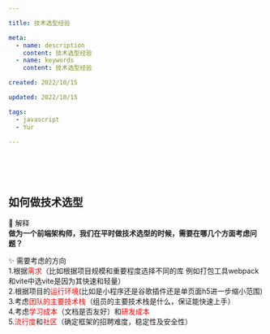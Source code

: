 ```yaml
---

title: 技术选型经验

meta:
  - name: description
    content: 技术选型经验
  - name: keywords
    content: 技术选型经验

created: 2022/10/15

updated: 2022/10/15

tags:
  - javascript
  - Yur

---
```


<br/><br/><br/>

## 如何做技术选型

:tropical_drink: 解释    
    **做为一个前端架构师，我们在平时做技术选型的时候，需要在哪几个方面考虑问题？**

:sparkles: 需要考虑的方向  
    1.根据<font color="red">需求</font>（比如根据项目规模和重要程度选择不同的库 例如打包工具webpack和vite中选vite是因为其快速和轻量）   
    2.根据项目的<font color="red">运行环境</font>(比如是小程序还是谷歌插件还是单页面h5进一步缩小范围)   
    3.考虑<font color="red">团队的主要技术栈</font>（组员的主要技术栈是什么，保证能快速上手）   
    4.考虑<font color="red">学习成本</font>（文档是否友好）和<font color="red">研发成本</font>    
    5.<font color="red">流行度</font>和<font color="red">社区</font>（确定框架的招聘难度，稳定性及安全性）   



